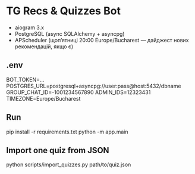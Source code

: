 # TG Recs & Quizzes Bot

- aiogram 3.x
- PostgreSQL (async SQLAlchemy + asyncpg)
- APScheduler (щоп’ятниці 20:00 Europe/Bucharest — дайджест нових рекомендацій, якщо є)

## .env
BOT_TOKEN=...
POSTGRES_URL=postgresql+asyncpg://user:pass@host:5432/dbname
GROUP_CHAT_ID=-1001234567890
ADMIN_IDS=12323431
TIMEZONE=Europe/Bucharest

## Run
pip install -r requirements.txt
python -m app.main

## Import one quiz from JSON
python scripts/import_quizzes.py path/to/quiz.json
